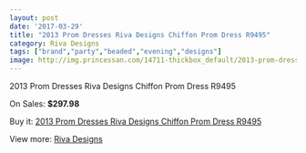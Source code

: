 ```yaml
---
layout: post
date: '2017-03-29'
title: "2013 Prom Dresses Riva Designs Chiffon Prom Dress R9495"
category: Riva Designs
tags: ["brand","party","beaded","evening","designs"]
image: http://img.princessan.com/14711-thickbox_default/2013-prom-dresses-riva-designs-chiffon-prom-dress-r9495.jpg
---
```

2013 Prom Dresses Riva Designs Chiffon Prom Dress R9495

On Sales: **$297.98**
<a href="https://www.princessan.com/en/riva-designs/6886-2013-prom-dresses-riva-designs-chiffon-prom-dress-r9495.html"><amp-img layout="responsive" width="600" height="600" src="//img.princessan.com/14711-thickbox_default/2013-prom-dresses-riva-designs-chiffon-prom-dress-r9495.jpg" alt="2013 Prom Dresses Riva Designs Chiffon Prom Dress R9495 0" /></a>
<a href="https://www.princessan.com/en/riva-designs/6886-2013-prom-dresses-riva-designs-chiffon-prom-dress-r9495.html"><amp-img layout="responsive" width="600" height="600" src="//img.princessan.com/14712-thickbox_default/2013-prom-dresses-riva-designs-chiffon-prom-dress-r9495.jpg" alt="2013 Prom Dresses Riva Designs Chiffon Prom Dress R9495 1" /></a>
<a href="https://www.princessan.com/en/riva-designs/6886-2013-prom-dresses-riva-designs-chiffon-prom-dress-r9495.html"><amp-img layout="responsive" width="600" height="600" src="//img.princessan.com/14713-thickbox_default/2013-prom-dresses-riva-designs-chiffon-prom-dress-r9495.jpg" alt="2013 Prom Dresses Riva Designs Chiffon Prom Dress R9495 2" /></a>

Buy it: [2013 Prom Dresses Riva Designs Chiffon Prom Dress R9495](https://www.princessan.com/en/riva-designs/6886-2013-prom-dresses-riva-designs-chiffon-prom-dress-r9495.html "2013 Prom Dresses Riva Designs Chiffon Prom Dress R9495")

View more: [Riva Designs](https://www.princessan.com/en/54-riva-designs "Riva Designs")